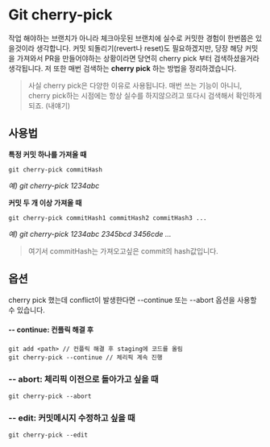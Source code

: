 # Git cherry-pick

작업 해야하는 브랜치가 아니라 체크아웃된 브랜치에 실수로 커밋한 경험이 한번쯤은 있을것이라 생각합니다. 커밋 되돌리기(revert나 reset)도 필요하겠지만, 당장 해당 커밋을 가져와서 PR을 만들어야하는 상황이라면 당연히 cherry pick 부터 검색하셨을거라 생각됩니다. 저 또한 매번 검색하는 **cherry pick** 하는 방법을 정리하겠습니다.
> 사실 cherry pick은 다양한 이유로 사용됩니다. 매번 쓰는 기능이 아니니, cherry pick하는 시점에는 항상 실수를 하지않으려고 또다시 검색해서 확인하게 되죠. (내얘기)

## 사용법

**특정 커밋 하나를 가져올 때**
```
git cherry-pick commitHash
```
*예) git cherry-pick 1234abc*

**커밋 두 개 이상 가져올 때**
```
git cherry-pick commitHash1 commitHash2 commitHash3 ...
```
*예) git cherry-pick 1234abc 2345bcd 3456cde ...*

> 여기서 commitHash는 가져오고싶은 commit의 hash값입니다.


## 옵션
cherry pick 했는데 conflict이 발생한다면 --continue 또는 --abort 옵션을 사용할 수 있습니다.
#### -- continue: 컨플릭 해결 후
```
git add <path> // 컨플릭 해결 후 staging에 코드를 올림
git cherry-pick --continue // 체리픽 계속 진행
```
### -- abort: 체리픽 이전으로 돌아가고 싶을 때
```
git cherry-pick --abort
```
### -- edit: 커밋메시지 수정하고 싶을 때
```
git cherry-pick --edit
```